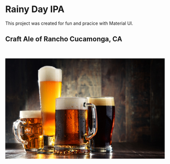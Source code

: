 # Rainy Day IPA

This project was created for fun and pracice with Material UI.

## Craft Ale of Rancho Cucamonga, CA

<br />
<p align="center">
  <a href="">
    <img alt="Gatsby" src="./src/assets/images/beertime1.jpg" />
  </a>
</p>
